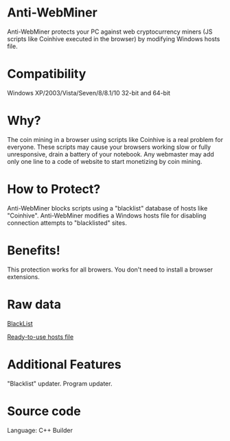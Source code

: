 # Anti-WebMiner

Anti-WebMiner protects your PC against web cryptocurrency miners (JS scripts like Coinhive executed in the browser) by modifying Windows hosts file. 

# Compatibility

Windows XP/2003/Vista/Seven/8/8.1/10 32-bit and 64-bit

# Why?

The coin mining in a browser using scripts like Coinhive is a real problem for everyone.
These scripts may cause your browsers working slow or fully unresponsive, drain a battery of your notebook.
Any webmaster may add only one line to a code of website to start monetizing by coin mining.

# How to Protect?

Anti-WebMiner blocks scripts using a "blacklist" database of hosts like "Coinhive".
Anti-WebMiner modifies a Windows hosts file for disabling connection attempts to "blacklisted" sites.

# Benefits!
 
This protection works for all browers. 
You don't need to install a browser extensions.

# Raw data

[BlackList](https://raw.githubusercontent.com/greatis/Anti-WebMiner/master/blacklist.txt)

[Ready-to-use hosts file](https://raw.githubusercontent.com/greatis/Anti-WebMiner/master/hosts)


# Additional Features
"Blacklist" updater.
Program updater.

# Source code
Language: C++ Builder

 